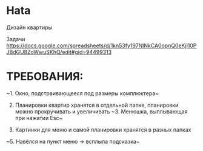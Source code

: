# Hata
Дизайн квартиры

Задачи
https://docs.google.com/spreadsheets/d/1kn53fy197NlNkCA0opnQ0eKjl10PJBdGU8ZoWwuSKhQ/edit#gid=94499313



# ТРЕБОВАНИЯ:
~1. Окно, подстраивающееся под размеры комплюктера~

  2. Планировки квартир хранятся в отдельной папке, планировки можно прокручивать и увеличивать
~3. Менюшка, выплывающая при нажатии Esc~
 
  4. Картинки для меню и самой планировки хранятся в разных папках

~5. Навёлся на пункт меню -> всплыла подсказка~
